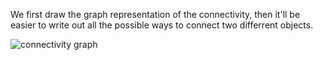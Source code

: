 We first draw the graph representation of the connectivity, then it'll be easier to write out all the possible ways to connect two differrent objects.

![connectivity graph]("https://raw.github.com/linktoming/notes-algorithms/master/connectivity.jpg")


